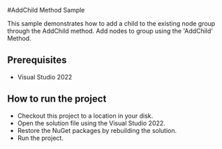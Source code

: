 #AddChild Method Sample

This sample demonstrates how to add a child to the existing node group through the AddChild method. Add nodes to group using the 'AddChild' Method.


## Prerequisites

* Visual Studio 2022

## How to run the project

* Checkout this project to a location in your disk.
* Open the solution file using the Visual Studio 2022.
* Restore the NuGet packages by rebuilding the solution.
* Run the project.
